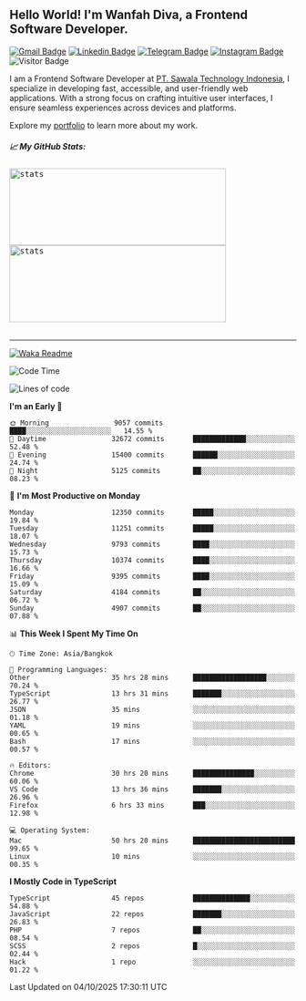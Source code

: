 ## Hello World! I'm Wanfah Diva, a Frontend Software Developer.

[![Gmail Badge](https://img.shields.io/badge/-Gmail-white?style=plastic&logo=Gmail&link=mailto:aditputrafirmansyah@gmail.com)](mailto:wanfahdivaa@gmail.com)
[![Linkedin Badge](https://img.shields.io/badge/-LinkedIn-blue?style=plastic&logo=Linkedin&link=https://www.linkedin.com/in/aditputrafirmansyah/)](https://www.linkedin.com/in/wanfahdiva/)
[![Telegram Badge](https://img.shields.io/badge/-Telegram-blue?style=plastic&logo=telegram&link=https://t.me/Adithya_13)](https://t.me/wanfahdiva)
[![Instagram Badge](https://img.shields.io/badge/-Instagram-white?style=plastic&logo=instagram&link=https://www.instagram.com/adithya_firmansyahputra/)](https://www.instagram.com/wnfhdva/)
![Visitor Badge](https://visitor-badge.laobi.icu/badge?page_id=wanfahdiva.wanfahdiva)

<p>
I am a Frontend Software Developer at <a href="https://sawala.tech" target="_blank">PT. Sawala Technology Indonesia</a>, I specialize in developing fast, accessible, and user-friendly web applications. With a strong focus on crafting intuitive user interfaces, I ensure seamless experiences across devices and platforms.

Explore my <a href="http://wanfahdiva-com.vercel.app/" target="_blank">portfolio</a> to learn more about my work.
</p>

<h5 align="left">
  
📈 **My GitHub Stats:**

</h5>

<div align="left">
<kbd>
  <img height="135em" width="380em" alt="stats" src="https://github-readme-stats-salesp07.vercel.app/api?username=wanfahdiva&count_private=true&show_icons=true&theme=react&rank_icon=github&border_radius=10&hide_title=true"></kbd>
</kbd>
<kbd>
    <img height="135em" width="380em" alt="stats" src="https://github-readme-activity-graph.vercel.app/graph?username=wanfahdiva&theme=react&hide_title=true"></kbd>
</div>

<br />

---

[![Waka Readme](https://github.com/wanfahdiva/wanfahdiva/actions/workflows/waka.yml/badge.svg)](https://github.com/wanfahdiva/wanfahdiva/actions/workflows/waka.yml)

<!--START_SECTION:waka-->
![Code Time](http://img.shields.io/badge/Code%20Time-2%2C588%20hrs%208%20mins-blue)

![Lines of code](https://img.shields.io/badge/From%20Hello%20World%20I%27ve%20Written-22.7%20million%20lines%20of%20code-blue)

**I'm an Early 🐤** 

```text
🌞 Morning                9057 commits        ████░░░░░░░░░░░░░░░░░░░░░   14.55 % 
🌆 Daytime                32672 commits       █████████████░░░░░░░░░░░░   52.48 % 
🌃 Evening                15400 commits       ██████░░░░░░░░░░░░░░░░░░░   24.74 % 
🌙 Night                  5125 commits        ██░░░░░░░░░░░░░░░░░░░░░░░   08.23 % 
```
📅 **I'm Most Productive on Monday** 

```text
Monday                   12350 commits       █████░░░░░░░░░░░░░░░░░░░░   19.84 % 
Tuesday                  11251 commits       █████░░░░░░░░░░░░░░░░░░░░   18.07 % 
Wednesday                9793 commits        ████░░░░░░░░░░░░░░░░░░░░░   15.73 % 
Thursday                 10374 commits       ████░░░░░░░░░░░░░░░░░░░░░   16.66 % 
Friday                   9395 commits        ████░░░░░░░░░░░░░░░░░░░░░   15.09 % 
Saturday                 4184 commits        ██░░░░░░░░░░░░░░░░░░░░░░░   06.72 % 
Sunday                   4907 commits        ██░░░░░░░░░░░░░░░░░░░░░░░   07.88 % 
```


📊 **This Week I Spent My Time On** 

```text
🕑︎ Time Zone: Asia/Bangkok

💬 Programming Languages: 
Other                    35 hrs 28 mins      ██████████████████░░░░░░░   70.24 % 
TypeScript               13 hrs 31 mins      ███████░░░░░░░░░░░░░░░░░░   26.77 % 
JSON                     35 mins             ░░░░░░░░░░░░░░░░░░░░░░░░░   01.18 % 
YAML                     19 mins             ░░░░░░░░░░░░░░░░░░░░░░░░░   00.65 % 
Bash                     17 mins             ░░░░░░░░░░░░░░░░░░░░░░░░░   00.57 % 

🔥 Editors: 
Chrome                   30 hrs 20 mins      ███████████████░░░░░░░░░░   60.06 % 
VS Code                  13 hrs 36 mins      ███████░░░░░░░░░░░░░░░░░░   26.96 % 
Firefox                  6 hrs 33 mins       ███░░░░░░░░░░░░░░░░░░░░░░   12.98 % 

💻 Operating System: 
Mac                      50 hrs 20 mins      █████████████████████████   99.65 % 
Linux                    10 mins             ░░░░░░░░░░░░░░░░░░░░░░░░░   00.35 % 
```

**I Mostly Code in TypeScript** 

```text
TypeScript               45 repos            ██████████████░░░░░░░░░░░   54.88 % 
JavaScript               22 repos            ███████░░░░░░░░░░░░░░░░░░   26.83 % 
PHP                      7 repos             ██░░░░░░░░░░░░░░░░░░░░░░░   08.54 % 
SCSS                     2 repos             █░░░░░░░░░░░░░░░░░░░░░░░░   02.44 % 
Hack                     1 repo              ░░░░░░░░░░░░░░░░░░░░░░░░░   01.22 % 
```




 Last Updated on 04/10/2025 17:30:11 UTC
<!--END_SECTION:waka-->
